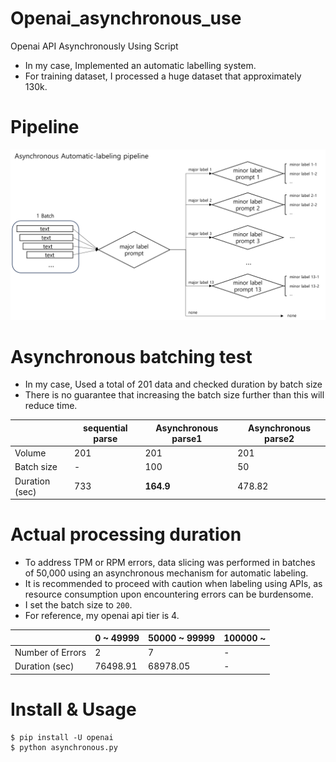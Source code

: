 # Openai_asynchronous_use
Openai API Asynchronously Using Script

- In my case, Implemented an automatic labelling system.
- For training dataset, I processed a huge dataset that approximately 130k.

# Pipeline

![](./assets/asynchronous-automatic-labeling-pipeline.png)

# Asynchronous batching test

- In my case, Used a total of 201 data and checked duration by batch size
- There is no guarantee that increasing the batch size further than this will reduce time.

||sequential parse|Asynchronous parse1|Asynchronous parse2|
|---|---|---|---|
|Volume|201|201|201|
|Batch size|-|100|50|
|Duration (sec)|733|**164.9**|478.82|

# Actual processing duration

- To address TPM or RPM errors, data slicing was performed in batches of 50,000 using an asynchronous mechanism for automatic labeling.
- It is recommended to proceed with caution when labeling using APIs, as resource consumption upon encountering errors can be burdensome.
- I set the batch size to `200`.
- For reference, my openai api tier is 4.

||0 ~ 49999|50000 ~ 99999|100000 ~|
|---|---|---|---|
|Number of Errors|2|7|-|
|Duration (sec)|76498.91|68978.05|-|

# Install & Usage

```script
$ pip install -U openai 
$ python asynchronous.py
```
